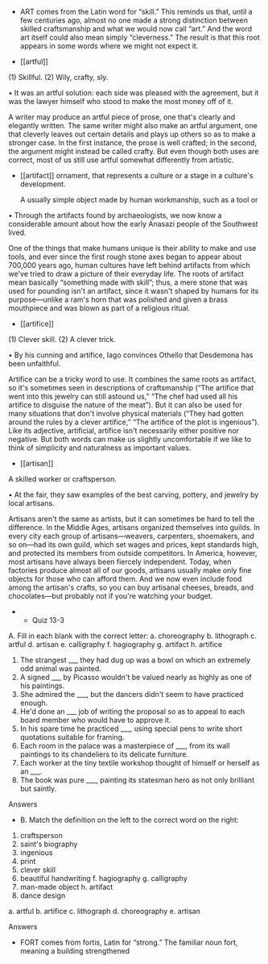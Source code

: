 - ART comes from the Latin word for “skill.” This reminds us that, until a few centuries ago, almost no
one made a strong distinction between skilled craftsmanship and what we would now call “art.” And
the word art itself could also mean simply “cleverness.” The result is that this root appears in some
words where we might not expect it.

- [[artful]] 

 (1) Skillful. (2) Wily, crafty, sly. 

• It was an artful solution: each side was pleased with the agreement, but it was the lawyer himself
who stood to make the most money off of it. 

A  writer  may  produce  an  artful  piece  of  prose,  one  that's  clearly  and  elegantly  written.  The  same
writer might also make an artful argument, one that cleverly leaves out certain details and plays up
others so as to make a stronger case. In the first instance, the prose is well crafted; in the second, the
argument  might  instead  be  called  crafty.  But  even  though  both  uses  are  correct,  most  of  us  still  use
artful somewhat differently from artistic.

- [[artifact]] 
ornament, that represents a culture or a stage in a culture's development. 

  A  usually  simple  object  made  by  human  workmanship,  such  as  a  tool  or

• Through the artifacts found by archaeologists, we now know a considerable amount about how the
early Anasazi people of the Southwest lived. 

One of the things that make humans unique is their ability to make and use tools, and ever since the
first  rough  stone  axes  began  to  appear  about  700,000  years  ago,  human  cultures  have  left  behind
artifacts from which we've tried to draw a picture of their everyday life. The roots of artifact mean
basically “something made with skill”; thus, a mere stone that was used for pounding isn't an artifact,
since it wasn't shaped by humans for its purpose—unlike a ram's horn that was polished and given a
brass mouthpiece and was blown as part of a religious ritual.

- [[artifice]] 

 (1) Clever skill. (2) A clever trick. 

• By his cunning and artifice, Iago convinces Othello that Desdemona has been unfaithful. 

Artifice can be a tricky word to use. It combines the same roots as artifact, so it's sometimes seen in
descriptions  of  craftsmanship  (“The  artifice  that  went  into  this  jewelry  can  still  astound  us,”  “The
chef had used all his artifice to disguise the nature of the meat”). But it can also be used for many
situations  that  don't  involve  physical  materials  (“They  had  gotten  around  the  rules  by  a  clever
artifice,”  “The  artifice  of  the  plot  is  ingenious”).  Like  its  adjective,  artificial,  artifice  isn't
necessarily either positive nor negative. But both words can make us slightly uncomfortable if we like
to think of simplicity and naturalness as important values.

- [[artisan]] 

 A skilled worker or craftsperson. 

• At the fair, they saw examples of the best carving, pottery, and jewelry by local artisans. 

Artisans aren't the same as artists, but it can sometimes be hard to tell the difference. In the Middle
Ages,  artisans  organized  themselves  into  guilds.  In  every  city  each  group  of  artisans—weavers,
carpenters, shoemakers, and so on—had its own guild, which set wages and prices, kept standards
high, and protected its members from outside competitors. In America, however, most artisans have
always  been  fiercely  independent.  Today,  when  factories  produce  almost  all  of  our  goods,  artisans
usually make only fine objects for those who can afford them. And we now even include food among
the  artisan's  crafts,  so  you  can  buy  artisanal  cheeses,  breads,  and  chocolates—but  probably  not  if
you're watching your budget.

- - Quiz 13-3

A. Fill in each blank with the correct letter:
a. choreography
b. lithograph
c. artful
d. artisan
e. calligraphy
f. hagiography
g. artifact
h. artifice
1. The strangest ___ they had dug up was a bowl on which an extremely odd animal was painted.
2. A signed ___ by Picasso wouldn't be valued nearly as highly as one of his paintings.
3. She admired the ___, but the dancers didn't seem to have practiced enough.
4. He'd done an ___ job of writing the proposal so as to appeal to each board member who would
have to approve it.
5. In his spare time he practiced ___, using special pens to write short quotations suitable for framing.
6. Each room in the palace was a masterpiece of ___, from its wall paintings to its chandeliers to its
delicate furniture.
7. Each worker at the tiny textile workshop thought of himself or herself as an ___.
8. The book was pure ___, painting its statesman hero as not only brilliant but saintly.

Answers

- B. Match the definition on the left to the correct word on the right:
1. craftsperson
2. saint's biography
3. ingenious
4. print
5. clever skill
6. beautiful handwriting f. hagiography
g. calligraphy
7. man-made object
h. artifact
8. dance design

a. artful
b. artifice
c. lithograph
d. choreography
e. artisan

Answers

- FORT comes from fortis, Latin for “strong.” The familiar noun fort, meaning a building strengthened

